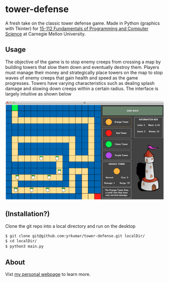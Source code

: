 tower-defense
=============

A fresh take on the classic tower defense game. Made in Python (graphics with Tkinter) for [15-112 Fundamentals of Programming and Computer Science](http://www.kosbie.net/cmu/fall-12/15-112/) at Carnegie Mellon University.


Usage
-----

The objective of the game is to stop enemy creeps from crossing a map by building towers that slow them down and eventually destroy them. Players must manage their money and strategically place towers on the map to stop waves of enemy creeps that gain health and speed as the game progresses. Towers have varying characteristics such as dealing splash damage and slowing down creeps within a certain radius. The interface is largely intuitive as shown below

<p align="center">
<img src="/img/interface.png">
</p>

(Installation?)
------------

Clone the git repo into a local directory and run on the desktop
```bash
$ git clone git@github.com:yrkumar/tower-defense.git localDir/
$ cd localDir/
$ python3 main.py
```

About
-----

Vist [my personal webpage](http://yrkumar.github.io) to learn more.



 

